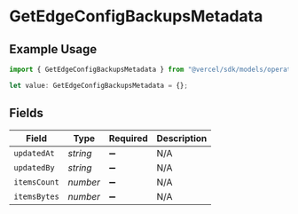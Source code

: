 # GetEdgeConfigBackupsMetadata

## Example Usage

```typescript
import { GetEdgeConfigBackupsMetadata } from "@vercel/sdk/models/operations/getedgeconfigbackups.js";

let value: GetEdgeConfigBackupsMetadata = {};
```

## Fields

| Field              | Type               | Required           | Description        |
| ------------------ | ------------------ | ------------------ | ------------------ |
| `updatedAt`        | *string*           | :heavy_minus_sign: | N/A                |
| `updatedBy`        | *string*           | :heavy_minus_sign: | N/A                |
| `itemsCount`       | *number*           | :heavy_minus_sign: | N/A                |
| `itemsBytes`       | *number*           | :heavy_minus_sign: | N/A                |